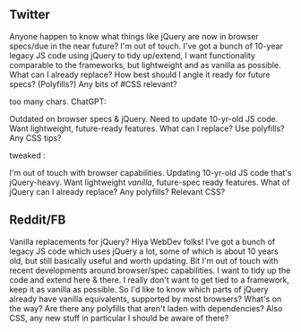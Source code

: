 ## Twitter
Anyone happen to know what things like jQuery are now in browser specs/due in the near future? I'm out of touch.
I've got a bunch of 10-year legacy JS code using jQuery to tidy up/extend, I want functionality comparable to the frameworks, but lightweight and as vanilla as possible. What can I already replace? How best should I angle it ready for future specs? (Polyfills?) Any bits of #CSS relevant?

too many chars. ChatGPT:

Outdated on browser specs & jQuery. Need to update 10-yr-old JS code. Want lightweight, future-ready features. What can I replace? Use polyfills? Any CSS tips?

tweaked :

I'm out of touch with browser capabilities. Updating 10-yr-old JS code that's jQuery-heavy. Want lightweight *vanilla*, future-spec ready features. What of jQuery can I already replace? Any polyfills? Relevant CSS?

## Reddit/FB
Vanilla replacements for jQuery?
Hiya WebDev folks!
I've got a bunch of legacy JS code which uses jQuery a lot, some of which is about 10 years old, but still basically useful and worth updating. Bit I'm out of touch with recent developments around browser/spec capabilities. I want to tidy up the code and extend here & there. I really don't want to get tied to a framework, keep it as vanilla as possible. So I'd like to know which parts of jQuery already have vanilla equivalents, supported by most browsers? What's on the way? Are there any polyfills that aren't laden with dependencies? Also CSS, any new stuff in particular I should be aware of there?
